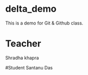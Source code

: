 # delta_demo
This is a demo for Git &amp; Github class.

# Teacher
Shradha khapra

#Student
Santanu Das
